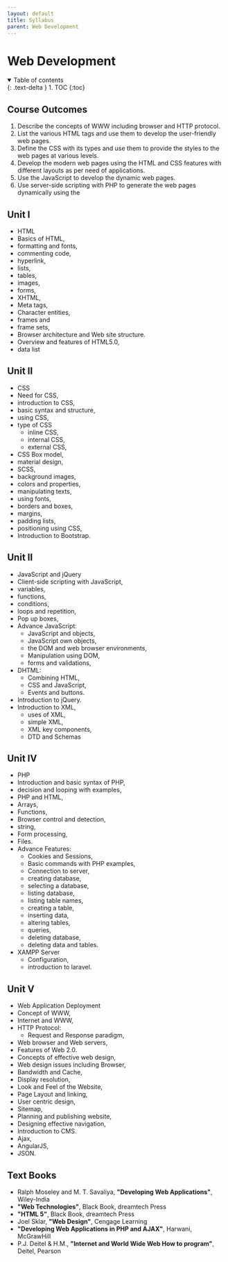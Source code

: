 ```yaml
---
layout: default
title: Syllabus
parent: Web Development
---
```


# Web Development

<details open markdown="block">
  <summary>
    Table of contents
  </summary>
  {: .text-delta }
1. TOC
{:toc}
</details>

## Course Outcomes

1. Describe the concepts of WWW including browser and 
   HTTP protocol.
2. List the various HTML tags and use them to develop the 
   user-friendly web pages.
3. Define the CSS with its types and use them to provide the 
   styles to the web pages at various levels.
4. Develop the modern web pages using the HTML and CSS features 
   with different layouts as per need of applications.
5. Use the JavaScript to develop the dynamic web pages.
6. Use server-side scripting with PHP to generate the web 
   pages dynamically using the

## Unit I 

- HTML
- Basics of HTML, 
- formatting and fonts, 
- commenting code, 
- hyperlink, 
- lists, 
- tables, 
- images, 
- forms, 
- XHTML, 
- Meta tags, 
- Character entities, 
- frames and 
- frame sets, 
- Browser architecture and Web site structure. 
- Overview and features of HTML5.0, 
- data list

## Unit II 

- CSS
- Need for CSS, 
- introduction to CSS, 
- basic syntax and structure, 
- using CSS,
- type of CSS
  - inline CSS, 
  - internal CSS, 
  - external CSS, 
- CSS Box model, 
- material design, 
- SCSS, 
- background images, 
- colors and properties,
- manipulating texts, 
- using fonts, 
- borders and boxes, 
- margins, 
- padding lists,
- positioning using CSS, 
- Introduction to Bootstrap.

## Unit II 

- JavaScript and jQuery
- Client-side scripting with JavaScript, 
- variables, 
- functions, 
- conditions, 
- loops and repetition, 
- Pop up boxes, 
- Advance JavaScript: 
  - JavaScript and objects, 
  - JavaScript own objects, 
  - the DOM and web browser environments,
  - Manipulation using DOM, 
  - forms and validations, 
- DHTML: 
  - Combining HTML, 
  - CSS and JavaScript, 
  - Events and buttons.
- Introduction to jQuery. 
- Introduction to XML, 
  - uses of XML, 
  - simple XML, 
  - XML key components, 
  - DTD and Schemas

## Unit IV 

- PHP
- Introduction and basic syntax of PHP, 
- decision and looping with examples, 
- PHP and HTML, 
- Arrays, 
- Functions, 
- Browser control and detection, 
- string,
- Form processing, 
- Files.
- Advance Features: 
  - Cookies and Sessions, 
  - Basic commands with PHP examples, 
  - Connection to server, 
  - creating database, 
  - selecting a database,
  - listing database, 
  - listing table names, 
  - creating a table, 
  - inserting data, 
  - altering tables, 
  - queries, 
  - deleting database, 
  - deleting data and tables. 
- XAMPP Server 
  - Configuration, 
  - introduction to laravel.

## Unit V 

- Web Application Deployment
- Concept of WWW, 
- Internet and WWW, 
- HTTP Protocol: 
  - Request and Response paradigm, 
- Web browser and Web servers, 
- Features of Web 2.0. 
- Concepts of effective web design, 
- Web design issues including Browser, 
- Bandwidth and Cache, 
- Display resolution, 
- Look and Feel of the Website, 
- Page Layout and linking, 
- User centric design, 
- Sitemap, 
- Planning and publishing website, 
- Designing effective navigation, 
- Introduction to CMS. 
- Ajax, 
- AngularJS, 
- JSON.

## Text Books

- Ralph Moseley and M. T. Savaliya,
  **"Developing Web Applications"**,
  Wiley-India
- **"Web Technologies"**,
  Black Book, dreamtech Press
- **"HTML 5"**,
  Black Book, dreamtech Press
- Joel Sklar,
  **"Web Design"**,
  Cengage Learning
- **"Developing Web Applications in PHP and AJAX"**,
  Harwani, McGrawHill
- P.J. Deitel & H.M.,
  **"Internet and World Wide Web How to program"**, 
  Deitel, Pearson